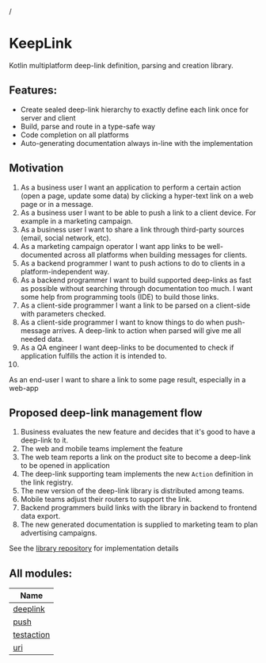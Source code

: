 /

# KeepLink

Kotlin multiplatform deep-link definition, parsing and creation library.

##  Features:

- 
   Create sealed deep-link hierarchy to exactly define each link once for server and client
- 
   Build, parse and route in a type-safe way
- 
   Code completion on all platforms
- 
   Auto-generating documentation always in-line with the implementation

##  Motivation

1. 
   As a business user I want an application to perform a certain action (open a page, update some data) by clicking     a hyper-text link on a web page or in a message.
2. 
   As a business user I want to be able to push a link to a client device. For example in a marketing campaign.
3. 
   As a business user I want to share a link through third-party sources (email, social network, etc).
4. 
   As a marketing campaign operator I want app links to be well-documented across all platforms when building messages     for clients.
5. 
   As a backend programmer I want to push actions to do to clients in a platform-independent way.
6. 
   As a backend programmer I want to build supported deep-links as fast as possible without searching through     documentation too much. I want some help from programming tools (IDE) to build those links.
7. 
   As a client-side programmer I want a link to be parsed on a client-side with parameters checked.
8. 
   As a client-side programmer I want to know things to do when push-message arrives. A deep-link to action when parsed     will give me all needed data.
9. 
   As a QA engineer I want deep-links to be documented to check if application fulfills the action it is intended to.
10. 
   As an end-user I want to share a link to some page result, especially in a web-app

##  Proposed deep-link management flow

1. 
   Business evaluates the new feature and decides that it's good to have a deep-link to it.
2. 
   The web and mobile teams implement the feature
3. 
   The web team reports a link on the product site to become a deep-link to be opened in application
4. 
   The deep-link supporting team implements the new `Action` definition in the link registry.
5. 
   The new version of the deep-link library is distributed among teams.
6. 
   Mobile teams adjust their routers to support the link.
7. 
   Backend programmers build links with the library in backend to frontend data export.
8. 
   The new generated documentation is supplied to marketing team to plan advertising campaigns.

See the [library repository](https://github.com/motorro/CommonStateMachine.git) for implementation details

## All modules:

| Name |
|---|
| [deeplink](deeplink/index.md) | Build a typesafe deep-link hierarchy with sealed classes |
| [push](push/index.md) | Some data types and utilities to build cross-platform pushes with actions |
| [testaction](testaction/index.md) | Sample deep-link structure and actions |
| [uri](uri/index.md) | Provides cross-platform URI parsing and building |
